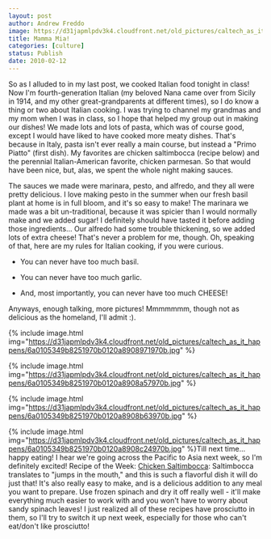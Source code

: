 ```yaml
---
layout: post
author: Andrew Freddo
image: https://d31japmlpdv3k4.cloudfront.net/old_pictures/caltech_as_it_happens/6a0105349b8251970b0120a89088b9970b.jpg
title: Mamma Mia!
categories: [culture]
status: Publish
date: 2010-02-12
---
```


So as I alluded to in my last post, we cooked Italian food tonight in class! Now I'm fourth-generation Italian (my beloved Nana came over from Sicily in 1914, and my other great-grandparents at different times), so I do know a thing or two about Italian cooking. I was trying to channel my grandmas and my mom when I was in class, so I hope that helped my group out in making our dishes!
We made lots and lots of pasta, which was of course good, except I would have liked to have cooked more meaty dishes. That's because in Italy, pasta isn't ever really a main course, but instead a "Primo Piatto" (first dish). My favorites are chicken saltimbocca (recipe below) and the perennial Italian-American favorite, chicken parmesan. So that would have been nice, but, alas, we spent the whole night making sauces.

The sauces we made were marinara, pesto, and alfredo, and they all were pretty delicious. I love making pesto in the summer when our fresh basil plant at home is in full bloom, and it's so easy to make! The marinara we made was a bit un-traditional, because it was spicier than I would normally make and we added sugar! I definitely should have tasted it before adding those ingredients... Our alfredo had some trouble thickening, so we added lots of extra cheese! That's never a problem for me, though. Oh, speaking of that, here are my rules for Italian cooking, if you were curious.

- You can never have too much basil.

- You can never have too much garlic.

- And, most importantly, you can never have too much CHEESE!

Anyways, enough talking, more pictures! Mmmmmmm, though not as delicious as the homeland, I'll admit :).


{% include image.html img="https://d31japmlpdv3k4.cloudfront.net/old_pictures/caltech_as_it_happens/6a0105349b8251970b0120a8908971970b.jpg" %}

{% include image.html img="https://d31japmlpdv3k4.cloudfront.net/old_pictures/caltech_as_it_happens/6a0105349b8251970b0120a8908a57970b.jpg" %}

{% include image.html img="https://d31japmlpdv3k4.cloudfront.net/old_pictures/caltech_as_it_happens/6a0105349b8251970b0120a8908b63970b.jpg" %}

{% include image.html img="https://d31japmlpdv3k4.cloudfront.net/old_pictures/caltech_as_it_happens/6a0105349b8251970b0120a8908c24970b.jpg" %}Till next time... happy eating! I hear we're going across the Pacific to Asia next week, so I'm definitely excited!
Recipe of the Week: <a href="https://www.foodnetwork.com/recipes/giada-de-laurentiis/chicken-saltimbocca-recipe/index.html">Chicken Saltimbocca</a>: Saltimbocca translates to "jumps in the mouth," and this is such a flavorful dish it will do just that! It's also really easy to make, and is a delicious addition to any meal you want to prepare. Use frozen spinach and dry it off really well - it'll make everything much easier to work with and you won't have to worry about sandy spinach leaves!
I just realized all of these recipes have prosciutto in them, so I'll try to switch it up next week, especially for those who can't eat/don't like prosciutto!
